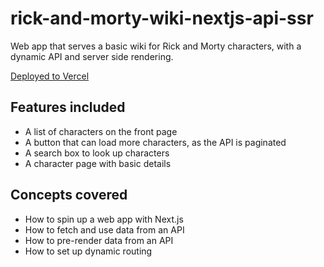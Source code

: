 # rick-and-morty-wiki-nextjs-api-ssr

Web app that serves a basic wiki for Rick and Morty characters, with a dynamic API and server side rendering.

[Deployed to Vercel](https://rick-and-morty-wiki-nextjs-api-ssr.vercel.app/)

## Features included

- A list of characters on the front page
- A button that can load more characters, as the API is paginated
- A search box to look up characters
- A character page with basic details

## Concepts covered

- How to spin up a web app with Next.js
- How to fetch and use data from an API
- How to pre-render data from an API
- How to set up dynamic routing